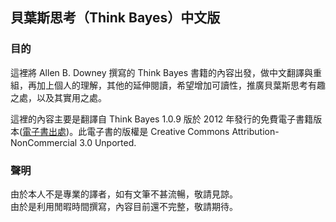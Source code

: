 ## 貝葉斯思考（Think Bayes）中文版

### 目的

這裡將 Allen B. Downey 撰寫的 Think Bayes 書籍的內容出發，做中文翻譯與重組，再加上個人的理解，其他的延伸閱讀，希望增加可讀性，推廣貝葉斯思考有趣之處，以及其實用之處。

這裡的內容主要是翻譯自 Think Bayes 1.0.9 版於 2012 年發行的免費電子書籍版本([電子書出處](https://greenteapress.com/wp/think-bayes/))。此電子書的版權是 Creative Commons Attribution-NonCommercial 3.0 Unported.

### 聲明

由於本人不是專業的譯者，如有文筆不甚流暢，敬請見諒。<br />
由於是利用閒暇時間撰寫，內容目前還不完整，敬請期待。
